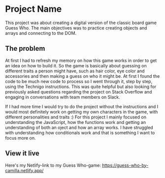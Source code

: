# Project Name

This project was about creating a digital version of the classic board game Guess Who. The main objectives was to practice creating objects and arrays and connecting to the DOM. 

## The problem

At first I had to refresh my memory on how this game works in order to get an idea on how to build it. So the game is basically about guessing on different traits a person might have, such as hair color, eye color and accessories and then making a guess on who it might be. At first I found the code to be much new code to process so I went through it, step by step, using the Technigo instructions. This was quite helpful but also looking for previously asked questions regarding the project on Stack Overflow and engaging in conversations with team members on Slack. 

If I had more time I would try to do the project without the instructions and I would most definitely work on getting my own characters in the game, with different personalities and traits :) For this project I mainly focused on understanding the JavaScript, how the functions work and getting an understanding of both an oject and how an array works. I have struggled with understanding how conditionals work and that is something I want to focus more on. 

## View it live

Here's my Netlify-link to my Guess Who-game: https://guess-who-by-camilla.netlify.app/
